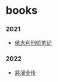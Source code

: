 # books

### 2021
- [侯大利刑侦笔记](https://github.com/william-hyx/books/issues/3)


### 2022
- [慈溪全传](https://github.com/william-hyx/books/issues/2)
